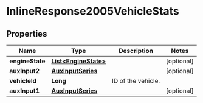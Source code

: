 
# InlineResponse2005VehicleStats

## Properties
Name | Type | Description | Notes
------------ | ------------- | ------------- | -------------
**engineState** | [**List&lt;EngineState&gt;**](EngineState.md) |  |  [optional]
**auxInput2** | [**AuxInputSeries**](AuxInputSeries.md) |  |  [optional]
**vehicleId** | **Long** | ID of the vehicle. | 
**auxInput1** | [**AuxInputSeries**](AuxInputSeries.md) |  |  [optional]



